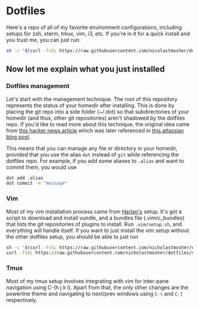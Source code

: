 # Dotfiles

Here's a repo of all of my favorite environment configurations, including
setups for zsh, xterm, tmux, vim, i3, etc. If you're in it for a quick install
and you trust me, you can just run:

```bash
sh -c "$(curl -fsSL https://raw.githubusercontent.com/nicolastmosher/dotfiles/master/install.sh)"
```

## Now let me explain what you just installed

### Dotfiles management

Let's start with the management technique. The root of this repository
represents the status of your homedir after installing. This is done by placing
the git repo into a side folder (~/.dot) so that subdirectories of your
homedir (and thus, other git repositories) aren't shadowed by the dotfiles repo.
If you'd like to read more about this technique, the original idea came from
[this hacker news article](https://news.ycombinator.com/item?id=11070797) which
was later referenced in [this atlassian blog post](https://developer.atlassian.com/blog/2016/02/best-way-to-store-dotfiles-git-bare-repo/).

This means that you can manage any file or directory in your homedir, provided
that you use the alias `dot` instead of `git` while referencing the dotfiles
repo. For example, if you add some aliases to `.alias` and want to commit them,
you would use

```bash
dot add .alias
dot commit -m "message"
```

### Vim

Most of my vim installation process came from
[Harlan's](https://github.com/harlanhaskins/harlan-vimrc) setup. It's got a
script to download and install vundle, and a bundles file (.vimrc_bundles) that
lists the git repositories of plugins to install. Run `.vim/setup.sh`, and
everything will handle itself. If you want to just install the vim setup
without the other dotfiles setup, you should be able to just run

```bash
sh -c "$(curl -fsSL https://raw.githubusercontent.com/nicholastmosher/dotfiles/master/.vim/setup.sh)"
curl -fsSL https://raw.githubusercontent.com/nicholastmosher/dotfiles/master/.vimrc > $HOME/.vimrc
```

### Tmux

Most of my tmux setup involves integrating with vim for inter-pane navigation
using C-(h j k l). Apart from that, the only other changes are the powerline
theme and navigating to next/prev windows using `C-\` and `C-]` respectively.
